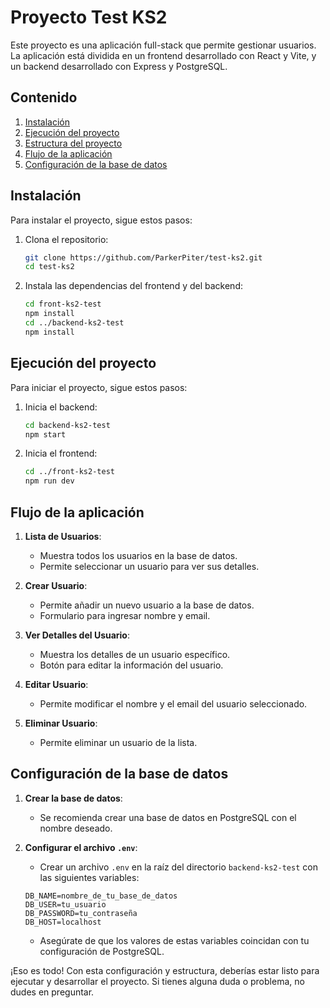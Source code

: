 # Proyecto Test KS2

Este proyecto es una aplicación full-stack que permite gestionar usuarios. La aplicación está dividida en un frontend desarrollado con React y Vite, y un backend desarrollado con Express y PostgreSQL.

## Contenido

1. [Instalación](#instalación)
2. [Ejecución del proyecto](#ejecución-del-proyecto)
3. [Estructura del proyecto](#estructura-del-proyecto)
4. [Flujo de la aplicación](#flujo-de-la-aplicación)
5. [Configuración de la base de datos](#configuración-de-la-base-de-datos)

## Instalación

Para instalar el proyecto, sigue estos pasos:

1. Clona el repositorio:

    ```bash
    git clone https://github.com/ParkerPiter/test-ks2.git
    cd test-ks2
    ```

2. Instala las dependencias del frontend y del backend:

    ```bash
    cd front-ks2-test
    npm install
    cd ../backend-ks2-test
    npm install
    ```

## Ejecución del proyecto

Para iniciar el proyecto, sigue estos pasos:

1. Inicia el backend:

    ```bash
    cd backend-ks2-test
    npm start
    ```

2. Inicia el frontend:

    ```bash
    cd ../front-ks2-test
    npm run dev
    ```

## Flujo de la aplicación

1. **Lista de Usuarios**:
    - Muestra todos los usuarios en la base de datos.
    - Permite seleccionar un usuario para ver sus detalles.

2. **Crear Usuario**:
    - Permite añadir un nuevo usuario a la base de datos.
    - Formulario para ingresar nombre y email.

3. **Ver Detalles del Usuario**:
    - Muestra los detalles de un usuario específico.
    - Botón para editar la información del usuario.

4. **Editar Usuario**:
    - Permite modificar el nombre y el email del usuario seleccionado.

5. **Eliminar Usuario**:
    - Permite eliminar un usuario de la lista.

## Configuración de la base de datos

1. **Crear la base de datos**:
   - Se recomienda crear una base de datos en PostgreSQL con el nombre deseado.

2. **Configurar el archivo `.env`**:
   - Crear un archivo `.env` en la raíz del directorio `backend-ks2-test` con las siguientes variables:

    ```env
    DB_NAME=nombre_de_tu_base_de_datos
    DB_USER=tu_usuario
    DB_PASSWORD=tu_contraseña
    DB_HOST=localhost
    ```

   - Asegúrate de que los valores de estas variables coincidan con tu configuración de PostgreSQL.

¡Eso es todo! Con esta configuración y estructura, deberías estar listo para ejecutar y desarrollar el proyecto. Si tienes alguna duda o problema, no dudes en preguntar.
